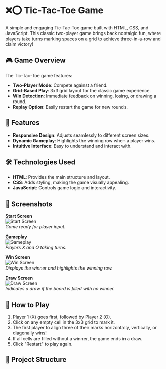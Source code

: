 # ❌⭕ Tic-Tac-Toe Game

A simple and engaging Tic-Tac-Toe game built with HTML, CSS, and JavaScript. This classic two-player game brings back nostalgic fun, where players take turns marking spaces on a grid to achieve three-in-a-row and claim victory!

## 🎮 Game Overview

The Tic-Tac-Toe game features:
- **Two-Player Mode**: Compete against a friend.
- **Grid-Based Play**: 3x3 grid layout for the classic game experience.
- **Win Detection**: Immediate feedback on winning, losing, or drawing a round.
- **Replay Option**: Easily restart the game for new rounds.

## 🌟 Features
- **Responsive Design**: Adjusts seamlessly to different screen sizes.
- **Dynamic Gameplay**: Highlights the winning row when a player wins.
- **Intuitive Interface**: Easy to understand and interact with.

## 🛠️ Technologies Used
- **HTML**: Provides the main structure and layout.
- **CSS**: Adds styling, making the game visually appealing.
- **JavaScript**: Controls game logic and interactivity.

## 📸 Screenshots

**Start Screen**  
![Start Screen](./screenshots/start-screen.png)  
*Game ready for player input.*

**Gameplay**  
![Gameplay](./screenshots/gameplay.png)  
*Players X and O taking turns.*

**Win Screen**  
![Win Screen](./screenshots/win-screen.png)  
*Displays the winner and highlights the winning row.*

**Draw Screen**  
![Draw Screen](./screenshots/draw-screen.png)  
*Indicates a draw if the board is filled with no winner.*

## 🚀 How to Play
1. Player 1 (X) goes first, followed by Player 2 (O).
2. Click on any empty cell in the 3x3 grid to mark it.
3. The first player to align three of their marks horizontally, vertically, or diagonally wins!
4. If all cells are filled without a winner, the game ends in a draw.
5. Click "Restart" to play again.

## 📂 Project Structure
